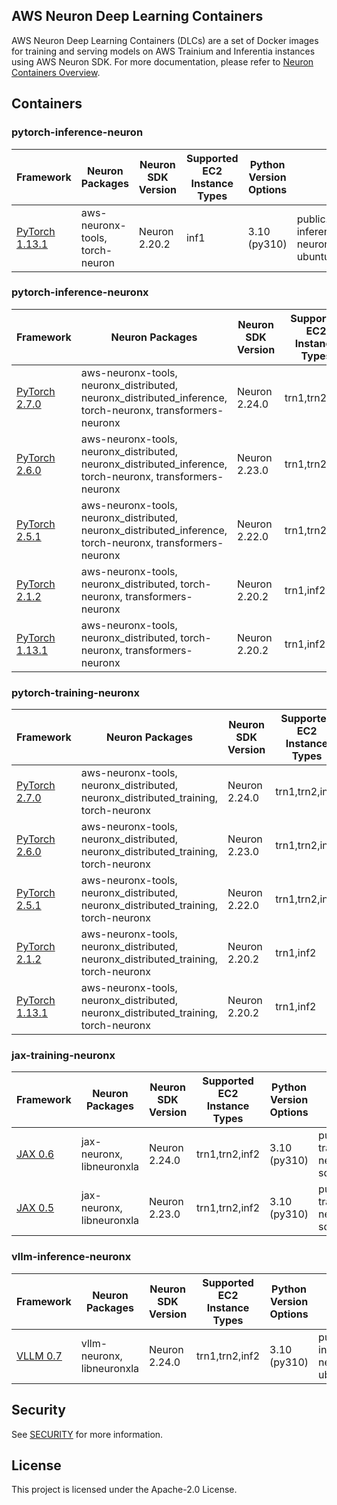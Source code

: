 ## AWS Neuron Deep Learning Containers

AWS Neuron Deep Learning Containers (DLCs) are a set of Docker images for training and serving models on AWS Trainium and Inferentia instances using AWS Neuron SDK. For more documentation, please refer to [Neuron Containers Overview](https://awsdocs-neuron.readthedocs-hosted.com/en/latest/containers/index.html).

## Containers

### pytorch-inference-neuron

| Framework                                                                                                                              | Neuron Packages                 | Neuron SDK Version | Supported EC2 Instance Types | Python Version Options | ECR Public URL                                                                           | Other Packages    |
|----------------------------------------------------------------------------------------------------------------------------------------|---------------------------------|--------------------|------------------------------|------------------------|------------------------------------------------------------------------------------------|-------------------|
| [PyTorch 1.13.1](https://github.com/aws-neuron/deep-learning-containers/blob/2.20.2/docker/pytorch/inference/1.13.1/Dockerfile.neuron) | aws-neuronx-tools, torch-neuron | Neuron 2.20.2      | inf1                         | 3.10 (py310)           | public.ecr.aws/neuron/pytorch-inference-neuron:1.13.1-neuron-py310-sdk2.20.2-ubuntu20.04 | torchserve 0.11.0 |

### pytorch-inference-neuronx

| Framework                                                                                                                               | Neuron Packages                                                             | Neuron SDK Version | Supported EC2 Instance Types | Python Version Options | ECR Public URL                                                                             | Other Packages    |
|-----------------------------------------------------------------------------------------------------------------------------------------|-----------------------------------------------------------------------------|--------------------|------------------------------|------------------------|--------------------------------------------------------------------------------------------|-------------------|
| [PyTorch 2.7.0](https://github.com/aws-neuron/deep-learning-containers/blob/2.24.0/docker/pytorch/inference/2.7.0/Dockerfile.neuronx)   | aws-neuronx-tools, neuronx_distributed, neuronx_distributed_inference, torch-neuronx, transformers-neuronx | Neuron 2.24.0     | trn1,trn2,inf2                    | 3.10 (py310)           | public.ecr.aws/neuron/pytorch-inference-neuronx:2.7.0-neuronx-py310-sdk2.24.0-ubuntu22.04  | torchserve 0.11.0 |
| [PyTorch 2.6.0](https://github.com/aws-neuron/deep-learning-containers/blob/2.23.0/docker/pytorch/inference/2.6.0/Dockerfile.neuronx)   | aws-neuronx-tools, neuronx_distributed, neuronx_distributed_inference, torch-neuronx, transformers-neuronx | Neuron 2.23.0     | trn1,trn2,inf2                    | 3.10 (py310)           | public.ecr.aws/neuron/pytorch-inference-neuronx:2.6.0-neuronx-py310-sdk2.23.0-ubuntu22.04  | torchserve 0.11.0 |
| [PyTorch 2.5.1](https://github.com/aws-neuron/deep-learning-containers/blob/2.22.0/docker/pytorch/inference/2.5.1/Dockerfile.neuronx)   | aws-neuronx-tools, neuronx_distributed, neuronx_distributed_inference, torch-neuronx, transformers-neuronx | Neuron 2.22.0     | trn1,trn2,inf2                    | 3.10 (py310)           | public.ecr.aws/neuron/pytorch-inference-neuronx:2.5.1-neuronx-py310-sdk2.22.0-ubuntu22.04  | torchserve 0.11.0 |
| [PyTorch 2.1.2](https://github.com/aws-neuron/deep-learning-containers/blob/2.20.2/docker/pytorch/inference/2.1.2/Dockerfile.neuronx)   | aws-neuronx-tools, neuronx_distributed, torch-neuronx, transformers-neuronx | Neuron 2.20.2      | trn1,inf2                    | 3.10 (py310)           | public.ecr.aws/neuron/pytorch-inference-neuronx:2.1.2-neuronx-py310-sdk2.20.2-ubuntu20.04  | torchserve 0.11.0 |
| [PyTorch 1.13.1](https://github.com/aws-neuron/deep-learning-containers/blob/2.20.2/docker/pytorch/inference/1.13.1/Dockerfile.neuronx) | aws-neuronx-tools, neuronx_distributed, torch-neuronx, transformers-neuronx | Neuron 2.20.2      | trn1,inf2                    | 3.10 (py310)           | public.ecr.aws/neuron/pytorch-inference-neuronx:1.13.1-neuronx-py310-sdk2.20.2-ubuntu20.04 | torchserve 0.11.0 |

### pytorch-training-neuronx

| Framework                                                                                                                              | Neuron Packages                                       | Neuron SDK Version | Supported EC2 Instance Types | Python Version Options | ECR Public URL                                                                            |
|----------------------------------------------------------------------------------------------------------------------------------------|-------------------------------------------------------|--------------------|------------------------------|------------------------|-------------------------------------------------------------------------------------------|
| [PyTorch 2.7.0](https://github.com/aws-neuron/deep-learning-containers/blob/2.24.0/docker/pytorch/training/2.7.0/Dockerfile.neuronx)   | aws-neuronx-tools, neuronx_distributed, neuronx_distributed_training, torch-neuronx | Neuron 2.24.0      | trn1,trn2,inf2                    | 3.10 (py310)           | public.ecr.aws/neuron/pytorch-training-neuronx:2.7.0-neuronx-py310-sdk2.24.0-ubuntu22.04  |
| [PyTorch 2.6.0](https://github.com/aws-neuron/deep-learning-containers/blob/2.23.0/docker/pytorch/training/2.6.0/Dockerfile.neuronx)   | aws-neuronx-tools, neuronx_distributed, neuronx_distributed_training, torch-neuronx | Neuron 2.23.0      | trn1,trn2,inf2                    | 3.10 (py310)           | public.ecr.aws/neuron/pytorch-training-neuronx:2.6.0-neuronx-py310-sdk2.23.0-ubuntu22.04  |
| [PyTorch 2.5.1](https://github.com/aws-neuron/deep-learning-containers/blob/2.22.0/docker/pytorch/training/2.5.1/Dockerfile.neuronx)   | aws-neuronx-tools, neuronx_distributed, neuronx_distributed_training, torch-neuronx | Neuron 2.22.0      | trn1,trn2,inf2                    | 3.10 (py310)           | public.ecr.aws/neuron/pytorch-training-neuronx:2.5.1-neuronx-py310-sdk2.22.0-ubuntu22.04  |
| [PyTorch 2.1.2](https://github.com/aws-neuron/deep-learning-containers/blob/2.20.2/docker/pytorch/training/2.1.2/Dockerfile.neuronx)   | aws-neuronx-tools, neuronx_distributed, neuronx_distributed_training, torch-neuronx | Neuron 2.20.2      | trn1,inf2                    | 3.10 (py310)           | public.ecr.aws/neuron/pytorch-training-neuronx:2.1.2-neuronx-py310-sdk2.20.2-ubuntu20.04  |
| [PyTorch 1.13.1](https://github.com/aws-neuron/deep-learning-containers/blob/2.20.2/docker/pytorch/training/1.13.1/Dockerfile.neuronx) | aws-neuronx-tools, neuronx_distributed, neuronx_distributed_training, torch-neuronx | Neuron 2.20.2      | trn1,inf2                    | 3.10 (py310)           | public.ecr.aws/neuron/pytorch-training-neuronx:1.13.1-neuronx-py310-sdk2.20.2-ubuntu20.04 |

### jax-training-neuronx

| Framework                                                                                                                              | Neuron Packages                 | Neuron SDK Version | Supported EC2 Instance Types | Python Version Options | ECR Public URL                                                                           | Other Packages    |
|----------------------------------------------------------------------------------------------------------------------------------------|---------------------------------|--------------------|------------------------------|------------------------|------------------------------------------------------------------------------------------|-------------------|
| [JAX 0.6](https://github.com/aws-neuron/deep-learning-containers/blob/2.24.0/docker/jax/training/0.6/Dockerfile.neuronx) | jax-neuronx, libneuronxla | Neuron 2.24.0      | trn1,trn2,inf2                        | 3.10 (py310)           | public.ecr.aws/neuron/jax-training-neuronx:0.6-neuronx-py310-sdk2.24.0-ubuntu22.04 | jaxlib 0.6 |
| [JAX 0.5](https://github.com/aws-neuron/deep-learning-containers/blob/2.23.0/docker/jax/training/0.5/Dockerfile.neuronx) | jax-neuronx, libneuronxla | Neuron 2.23.0      | trn1,trn2,inf2                        | 3.10 (py310)           | public.ecr.aws/neuron/jax-training-neuronx:0.5-neuronx-py310-sdk2.23.0-ubuntu22.04 | jaxlib 0.5 |

### vllm-inference-neuronx

| Framework                                                                                                                              | Neuron Packages                                       | Neuron SDK Version | Supported EC2 Instance Types | Python Version Options | ECR Public URL                                                                            |
|----------------------------------------------------------------------------------------------------------------------------------------|-------------------------------------------------------|--------------------|------------------------------|------------------------|-------------------------------------------------------------------------------------------|
| [VLLM 0.7](https://github.com/aws-neuron/deep-learning-containers/blob/2.24.0/docker/vllm/inference/0.7.2/Dockerfile.neuronx) | vllm-neuronx, libneuronxla | Neuron 2.24.0      | trn1,trn2,inf2                        | 3.10 (py310)           | public.ecr.aws/neuron/pytorch-inference-vllm-neuronx:0.7.2-neuronx-py310-sdk2.24.0-ubuntu22.04 |

## Security

See [SECURITY](SECURITY.md) for more information.

## License

This project is licensed under the Apache-2.0 License.
